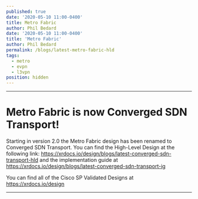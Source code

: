 ```yaml
---
published: true 
date: '2020-05-10 11:00-0400'
title: Metro Fabric 
author: Phil Bedard 
date: '2020-05-10 11:00-0400'
title: 'Metro Fabric' 
author: Phil Bedard 
permalink: /blogs/latest-metro-fabric-hld
tags:
  - metro  
  - evpn 
  - l3vpn 
position: hidden  
---
```


---

# Metro Fabric is now Converged SDN Transport! 

Starting in version 2.0 the Metro Fabric design has been renamed to Converged SDN Transport.  You can find the High-Level Design at the following link: <https://xrdocs.io/design/blogs/latest-converged-sdn-transport-hld> and the implementation guide at <https://xrdocs.io/design/blogs/latest-converged-sdn-transport-ig> 

You can find all of the Cisco SP Validated Designs at <https://xrdocs.io/design> 

---

